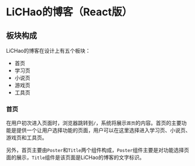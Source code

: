 # LiCHao的博客（React版）

## 板块构成

LiCHao的博客在设计上有五个板块：

- 首页
- 学习页
- 小说页
- 游戏页
- 工具页

### 首页

在用户初次进入页面时，浏览器跳转到`/`，系统将展示`首页`的内容。首页的主要功能是提供一个让用户选择功能的页面，用户可以在这里选择进入学习页、小说页、游戏页和工具页。

另外，首页主要由`Poster`和`Title`两个组件构成，`Poster`组件主要是对功能选择页面的展示，`Title`组件是该页面是LiCHao的博客的文字标识。

